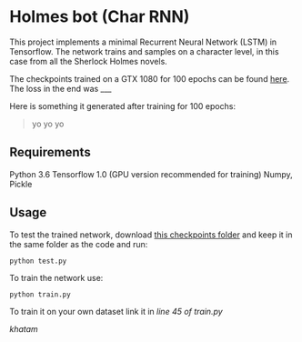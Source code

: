 # Holmes bot (Char RNN)

This project implements a minimal Recurrent Neural Network (LSTM) in Tensorflow. The network trains and samples on a character level, in this case from all the Sherlock Holmes novels.

The checkpoints trained on a GTX 1080 for 100 epochs can be found [here](). The loss in the end was ___

Here is something it generated after training for 100 epochs:
>yo
>yo
>yo

## Requirements

Python 3.6
Tensorflow 1.0 (GPU version recommended for training)
Numpy, Pickle

## Usage

To test the trained network, download [this checkpoints folder]() and keep it in the same folder as the code and run:
```
python test.py
```

To train the network use:
```
python train.py
```

To train it on your own dataset link it in *line 45 of train.py*

*khatam*
